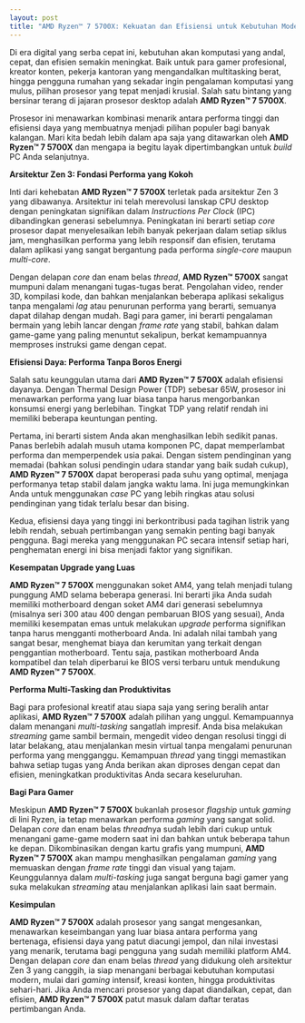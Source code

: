 ```yaml
---
layout: post
title: "AMD Ryzen™ 7 5700X: Kekuatan dan Efisiensi untuk Kebutuhan Modern"
---
```


Di era digital yang serba cepat ini, kebutuhan akan komputasi yang andal, cepat, dan efisien semakin meningkat. Baik untuk para gamer profesional, kreator konten, pekerja kantoran yang mengandalkan multitasking berat, hingga pengguna rumahan yang sekadar ingin pengalaman komputasi yang mulus, pilihan prosesor yang tepat menjadi krusial. Salah satu bintang yang bersinar terang di jajaran prosesor desktop adalah **AMD Ryzen™ 7 5700X**.

Prosesor ini menawarkan kombinasi menarik antara performa tinggi dan efisiensi daya yang membuatnya menjadi pilihan populer bagi banyak kalangan. Mari kita bedah lebih dalam apa saja yang ditawarkan oleh **AMD Ryzen™ 7 5700X** dan mengapa ia begitu layak dipertimbangkan untuk *build* PC Anda selanjutnya.

**Arsitektur Zen 3: Fondasi Performa yang Kokoh**

Inti dari kehebatan **AMD Ryzen™ 7 5700X** terletak pada arsitektur Zen 3 yang dibawanya. Arsitektur ini telah merevolusi lanskap CPU desktop dengan peningkatan signifikan dalam *Instructions Per Clock* (IPC) dibandingkan generasi sebelumnya. Peningkatan ini berarti setiap *core* prosesor dapat menyelesaikan lebih banyak pekerjaan dalam setiap siklus jam, menghasilkan performa yang lebih responsif dan efisien, terutama dalam aplikasi yang sangat bergantung pada performa *single-core* maupun *multi-core*.

Dengan delapan *core* dan enam belas *thread*, **AMD Ryzen™ 5700X** sangat mumpuni dalam menangani tugas-tugas berat. Pengolahan video, render 3D, kompilasi kode, dan bahkan menjalankan beberapa aplikasi sekaligus tanpa mengalami *lag* atau penurunan performa yang berarti, semuanya dapat dilahap dengan mudah. Bagi para gamer, ini berarti pengalaman bermain yang lebih lancar dengan *frame rate* yang stabil, bahkan dalam game-game yang paling menuntut sekalipun, berkat kemampuannya memproses instruksi game dengan cepat.

**Efisiensi Daya: Performa Tanpa Boros Energi**

Salah satu keunggulan utama dari **AMD Ryzen™ 7 5700X** adalah efisiensi dayanya. Dengan Thermal Design Power (TDP) sebesar 65W, prosesor ini menawarkan performa yang luar biasa tanpa harus mengorbankan konsumsi energi yang berlebihan. Tingkat TDP yang relatif rendah ini memiliki beberapa keuntungan penting.

Pertama, ini berarti sistem Anda akan menghasilkan lebih sedikit panas. Panas berlebih adalah musuh utama komponen PC, dapat memperlambat performa dan memperpendek usia pakai. Dengan sistem pendinginan yang memadai (bahkan solusi pendingin udara standar yang baik sudah cukup), **AMD Ryzen™ 7 5700X** dapat beroperasi pada suhu yang optimal, menjaga performanya tetap stabil dalam jangka waktu lama. Ini juga memungkinkan Anda untuk menggunakan *case* PC yang lebih ringkas atau solusi pendinginan yang tidak terlalu besar dan bising.

Kedua, efisiensi daya yang tinggi ini berkontribusi pada tagihan listrik yang lebih rendah, sebuah pertimbangan yang semakin penting bagi banyak pengguna. Bagi mereka yang menggunakan PC secara intensif setiap hari, penghematan energi ini bisa menjadi faktor yang signifikan.

**Kesempatan Upgrade yang Luas**

**AMD Ryzen™ 7 5700X** menggunakan soket AM4, yang telah menjadi tulang punggung AMD selama beberapa generasi. Ini berarti jika Anda sudah memiliki motherboard dengan soket AM4 dari generasi sebelumnya (misalnya seri 300 atau 400 dengan pembaruan BIOS yang sesuai), Anda memiliki kesempatan emas untuk melakukan *upgrade* performa signifikan tanpa harus mengganti motherboard Anda. Ini adalah nilai tambah yang sangat besar, menghemat biaya dan kerumitan yang terkait dengan penggantian motherboard. Tentu saja, pastikan motherboard Anda kompatibel dan telah diperbarui ke BIOS versi terbaru untuk mendukung **AMD Ryzen™ 7 5700X**.

**Performa Multi-Tasking dan Produktivitas**

Bagi para profesional kreatif atau siapa saja yang sering beralih antar aplikasi, **AMD Ryzen™ 7 5700X** adalah pilihan yang unggul. Kemampuannya dalam menangani *multi-tasking* sangatlah impresif. Anda bisa melakukan *streaming* game sambil bermain, mengedit video dengan resolusi tinggi di latar belakang, atau menjalankan mesin virtual tanpa mengalami penurunan performa yang mengganggu. Kemampuan *thread* yang tinggi memastikan bahwa setiap tugas yang Anda berikan akan diproses dengan cepat dan efisien, meningkatkan produktivitas Anda secara keseluruhan.

**Bagi Para Gamer**

Meskipun **AMD Ryzen™ 7 5700X** bukanlah prosesor *flagship* untuk *gaming* di lini Ryzen, ia tetap menawarkan performa *gaming* yang sangat solid. Delapan *core* dan enam belas *thread*nya sudah lebih dari cukup untuk menangani game-game modern saat ini dan bahkan untuk beberapa tahun ke depan. Dikombinasikan dengan kartu grafis yang mumpuni, **AMD Ryzen™ 7 5700X** akan mampu menghasilkan pengalaman *gaming* yang memuaskan dengan *frame rate* tinggi dan visual yang tajam. Keunggulannya dalam *multi-tasking* juga sangat berguna bagi gamer yang suka melakukan *streaming* atau menjalankan aplikasi lain saat bermain.

**Kesimpulan**

**AMD Ryzen™ 7 5700X** adalah prosesor yang sangat mengesankan, menawarkan keseimbangan yang luar biasa antara performa yang bertenaga, efisiensi daya yang patut diacungi jempol, dan nilai investasi yang menarik, terutama bagi pengguna yang sudah memiliki platform AM4. Dengan delapan *core* dan enam belas *thread* yang didukung oleh arsitektur Zen 3 yang canggih, ia siap menangani berbagai kebutuhan komputasi modern, mulai dari *gaming* intensif, kreasi konten, hingga produktivitas sehari-hari. Jika Anda mencari prosesor yang dapat diandalkan, cepat, dan efisien, **AMD Ryzen™ 7 5700X** patut masuk dalam daftar teratas pertimbangan Anda.
